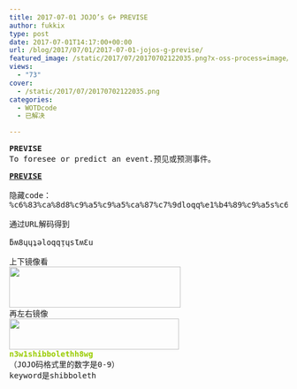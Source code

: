 ```yaml
---
title: 2017-07-01 JOJO’s G+ PREVISE
author: fukkix
type: post
date: 2017-07-01T14:17:00+00:00
url: /blog/2017/07/01/2017-07-01-jojos-g-previse/
featured_image: /static/2017/07/20170702122035.png?x-oss-process=image/resize,m_fill,w_611,h_220
views:
  - "73"
cover:
  - /static/2017/07/20170702122035.png
categories:
  - WOTDcode
  - 已解决

---
```

<pre><strong>PREVISE
</strong>To foresee or predict an event.预见或预测事件。</pre>

<!--more-->

<pre><strong><a href="https://jojoingresswotd.github.io/2017/19/PREVISE.html" target="_blank" rel="noopener">PREVISE</a>

</strong>隐藏code：
%c6%83%ca%8d8%c9%a5%c9%a5%ca%87%c7%9dloqq%e1%b4%89%c9%a5s%c6%96%ca%8d%c6%90u

通过URL解码得到

ƃʍ8ɥɥʇǝloqqᴉɥsƖʍƐu

上下镜像看
<a href="/static/2017/07/2.png"><img class="alignnone size-full wp-image-389" src="/static/2017/07/2.png" alt="" width="310" height="74" srcset="/static/2017/07/2.png 310w, /static/2017/07/2.png?x-oss-process=image/resize,m_fill,w_300,h_72 300w" sizes="(max-width: 310px) 100vw, 310px" /></a>
再左右镜像
<a href="/static/2017/07/3.png"><img class="alignnone size-full wp-image-390" src="/static/2017/07/3.png" alt="" width="307" height="56" srcset="/static/2017/07/3.png 307w, /static/2017/07/3.png?x-oss-process=image/resize,m_fill,w_300,h_55 300w" sizes="(max-width: 307px) 100vw, 307px" /></a>
<span style="color: #99cc00;"><strong>n3w1shibbolethh8wg</strong></span>
（JOJO码格式里的数字是0-9）
keyword是shibboleth


</pre>